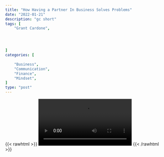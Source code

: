 ```yaml
---
title: "How Having a Partner In Business Solves Problems"
date: "2022-01-21"
description: "gc short"
tags: [
    "Grant Cardone",




]
categories: [
    
    "Business",
    "Communication",
    "Finance",
    "Mindset",
]
type: "post"
---
```

{{< rawhtml >}}
    <video width="auto" height="auto" controls>
        <source src="https://clips.dev00ps.com/Grant%20Cardone/partnering.mp4" type="video/mp4"> 
    </video>
{{< /rawhtml >}}
